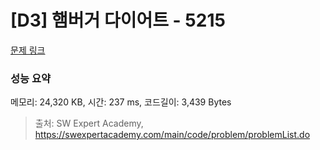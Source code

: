 # [D3] 햄버거 다이어트 - 5215 

[문제 링크](https://swexpertacademy.com/main/code/problem/problemDetail.do?contestProbId=AWT-lPB6dHUDFAVT) 

### 성능 요약

메모리: 24,320 KB, 시간: 237 ms, 코드길이: 3,439 Bytes



> 출처: SW Expert Academy, https://swexpertacademy.com/main/code/problem/problemList.do
